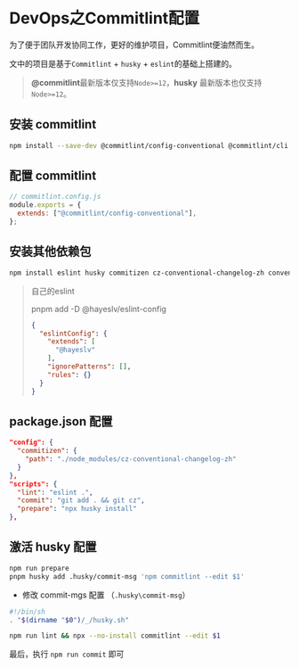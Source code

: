 # DevOps之Commitlint配置

为了便于团队开发协同工作，更好的维护项目，Commitlint便油然而生。

文中的项目是基于`Commitlint` + `husky` + `eslint`的基础上搭建的。

> **@commitlint**最新版本仅支持`Node>=12`，**husky** 最新版本也仅支持`Node>=12`。



## 安装 commitlint

```bash
npm install --save-dev @commitlint/config-conventional @commitlint/cli
```



## 配置 commitlint

```js
// commitlint.config.js
module.exports = {
  extends: ["@commitlint/config-conventional"],
};
```



## 安装其他依赖包

```bash
npm install eslint husky commitizen cz-conventional-changelog-zh conventional-changelog-cli --save-dev 
```



> 自己的eslint
>
> pnpm add -D @hayeslv/eslint-config
>
> ```json
> {
>   "eslintConfig": {
>     "extends": [
>       "@hayeslv"
>     ],
>     "ignorePatterns": [],
>     "rules": {}
>   }
> }
> ```
>
> 



## package.json 配置

```json
"config": {
  "commitizen": {
    "path": "./node_modules/cz-conventional-changelog-zh"
  }
},
"scripts": {
  "lint": "eslint .",
  "commit": "git add . && git cz",
  "prepare": "npx husky install"
},
```



## 激活 husky 配置

```bash
npm run prepare
pnpm husky add .husky/commit-msg 'npm commitlint --edit $1'
```

- 修改 commit-mgs 配置 （`.husky\commit-msg`）

```sh
#!/bin/sh
. "$(dirname "$0")/_/husky.sh"

npm run lint && npx --no-install commitlint --edit $1
```



最后，执行 `npm run commit` 即可















